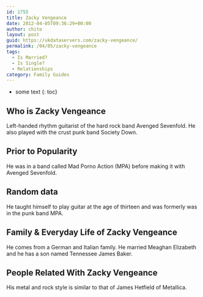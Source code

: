 ```yaml
---
id: 1755
title: Zacky Vengeance
date: 2012-04-05T09:36:29+00:00
author: chito
layout: post
guid: https://ukdataservers.com/zacky-vengeance/
permalink: /04/05/zacky-vengeance
tags:
  - Is Married?
  - Is Single?
  - Relationships
category: Family Guides
---
```


* some text
{: toc}
          
          
## Who is  Zacky Vengeance
                  
                  
                  
Left-handed rhythm guitarist of the hard rock band Avenged Sevenfold. He also played with the crust punk band Society Down. 
                  
                
                
                
## Prior to Popularity 
                  
                  
                  
He was in a band called Mad Porno Action (MPA) before making it with Avenged Sevenfold. 
                  
                
                
                
## Random data 
                  
                  
                  
He taught himself to play guitar at the age of thirteen and was formerly was in the punk band MPA. 
                  
                
                
                
## Family & Everyday Life of Zacky Vengeance
                  
                  
                  
He comes from a German and Italian family. He married Meaghan Elizabeth and he has a son named Tennessee James Baker. 
                  
                
                
                
## People Related With  Zacky Vengeance
                  
                  
                  
His metal and rock style is similar to that of James Hetfield of Metallica.
                  
                
              
            
          
          
          
    
    
  
